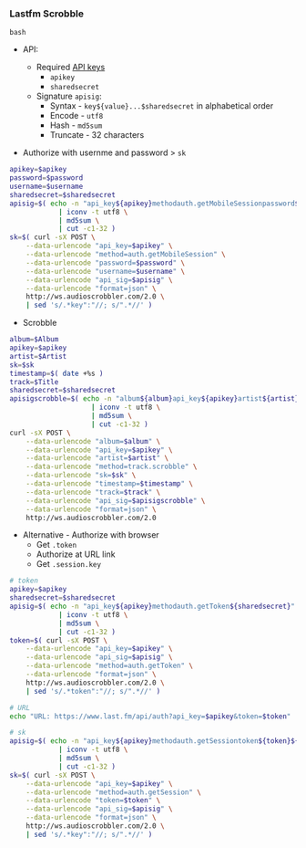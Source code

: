### Lastfm Scrobble

`bash`

- API:
	- Required [API keys](https://www.last.fm/api)
		- `apikey`
		- `sharedsecret`
	- Signature `apisig`:
		- Syntax - `key${value}...$sharedsecret` in alphabetical order
		- Encode - `utf8`
		- Hash - `md5sum`
		- Truncate - 32 characters

- Authorize with usernme and password > `sk`
```sh
apikey=$apikey
password=$password
username=$username
sharedsecret=$sharedsecret
apisig=$( echo -n "api_key${apikey}methodauth.getMobileSessionpassword${password}username${username}$sharedsecret" \
			| iconv -t utf8 \
			| md5sum \
			| cut -c1-32 )
sk=$( curl -sX POST \
	--data-urlencode "api_key=$apikey" \
	--data-urlencode "method=auth.getMobileSession" \
	--data-urlencode "password=$password" \
	--data-urlencode "username=$username" \
	--data-urlencode "api_sig=$apisig" \
	--data-urlencode "format=json" \
	http://ws.audioscrobbler.com/2.0 \
	| sed 's/.*key":"//; s/".*//' )
```

- Scrobble
```sh
album=$Album
apikey=$apikey
artist=$Artist
sk=$sk
timestamp=$( date +%s )
track=$Title
sharedsecret=$sharedsecret
apisigscrobble=$( echo -n "album${album}api_key${apikey}artist${artist}methodtrack.scrobblesk${sk}timestamp${timestamp}track${track}${sharedsecret}" \
					| iconv -t utf8 \
					| md5sum \
					| cut -c1-32 )
curl -sX POST \
	--data-urlencode "album=$album" \
	--data-urlencode "api_key=$apikey" \
	--data-urlencode "artist=$artist" \
	--data-urlencode "method=track.scrobble" \
	--data-urlencode "sk=$sk" \
	--data-urlencode "timestamp=$timestamp" \
	--data-urlencode "track=$track" \
	--data-urlencode "api_sig=$apisigscrobble" \
	--data-urlencode "format=json" \
	http://ws.audioscrobbler.com/2.0
```


- Alternative - Authorize with browser
	- Get `.token`
	- Authorize at URL link
	- Get `.session.key`
```sh
# token
apikey=$apikey
sharedsecret=$sharedsecret
apisig=$( echo -n "api_key${apikey}methodauth.getToken${sharedsecret}" \
			| iconv -t utf8 \
			| md5sum \
			| cut -c1-32 )
token=$( curl -sX POST \
	--data-urlencode "api_key=$apikey" \
	--data-urlencode "api_sig=$apisig" \
	--data-urlencode "method=auth.getToken" \
	--data-urlencode "format=json" \
	http://ws.audioscrobbler.com/2.0 \
	| sed 's/.*token":"//; s/".*//' )

# URL
echo "URL: https://www.last.fm/api/auth?api_key=$apikey&token=$token"

# sk
apisig=$( echo -n "api_key${apikey}methodauth.getSessiontoken${token}${sharedsecret}" \
			| iconv -t utf8 \
			| md5sum \
			| cut -c1-32 )
sk=$( curl -sX POST \
	--data-urlencode "api_key=$apikey" \
	--data-urlencode "method=auth.getSession" \
	--data-urlencode "token=$token" \
	--data-urlencode "api_sig=$apisig" \
	--data-urlencode "format=json" \
	http://ws.audioscrobbler.com/2.0 \
	| sed 's/.*key":"//; s/".*//' )
```
